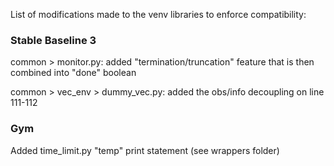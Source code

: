 List of modifications made to the venv libraries to enforce compatibility:

### Stable Baseline 3

common > monitor.py: added "termination/truncation" feature that is then combined into "done" boolean

common > vec_env > dummy_vec.py: added the obs/info decoupling on line 111-112

### Gym

Added time_limit.py "temp" print statement (see wrappers folder)